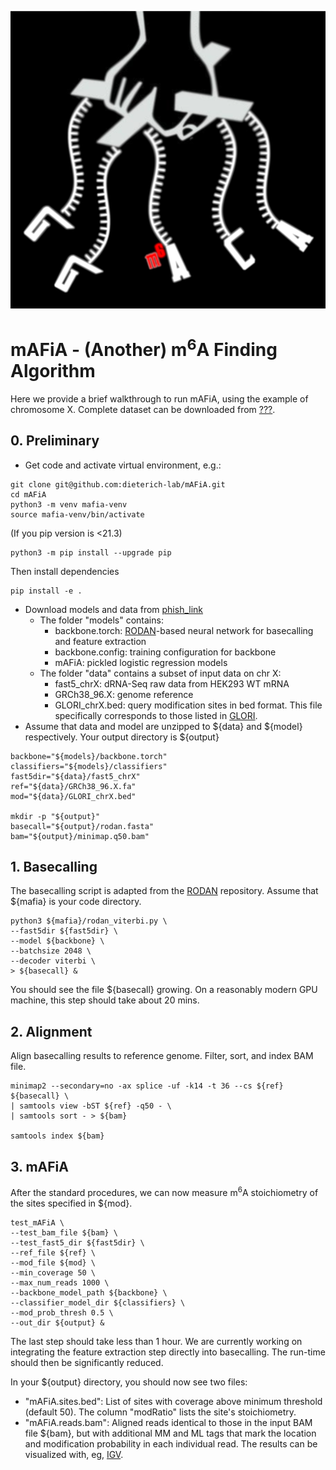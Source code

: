 ![Logo](logo.png "mAFiA")

# mAFiA - (Another) m<sup>6</sup>A Finding Algorithm

Here we provide a brief walkthrough to run mAFiA, using the example of chromosome X. Complete dataset can be downloaded from [???](url).

## 0. Preliminary
- Get code and activate virtual environment, e.g.:
```
git clone git@github.com:dieterich-lab/mAFiA.git
cd mAFiA
python3 -m venv mafia-venv
source mafia-venv/bin/activate
```
(If you pip version is <21.3)
```
python3 -m pip install --upgrade pip
```
Then install dependencies
```
pip install -e .
```
- Download models and data from [phish_link](https://data.dieterichlab.org/s/dKb6KtmKX99Q5Ld)
    - The folder "models" contains:
        - backbone.torch: [RODAN](https://github.com/biodlab/RODAN)-based neural network for basecalling and feature extraction
        - backbone.config: training configuration for backbone
        - mAFiA: pickled logistic regression models
    - The folder "data" contains a subset of input data on chr X:
        - fast5_chrX: dRNA-Seq raw data from HEK293 WT mRNA
        - GRCh38_96.X: genome reference
        - GLORI_chrX.bed: query modification sites in bed format. This file specifically corresponds to those listed in [GLORI](https://www.nature.com/articles/s41587-022-01487-9).
- Assume that data and model are unzipped to ${data} and ${model} respectively. Your output directory is ${output}
```
backbone="${models}/backbone.torch"
classifiers="${models}/classifiers"
fast5dir="${data}/fast5_chrX"
ref="${data}/GRCh38_96.X.fa"
mod="${data}/GLORI_chrX.bed"

mkdir -p "${output}"
basecall="${output}/rodan.fasta"
bam="${output}/minimap.q50.bam"
```

## 1. Basecalling
The basecalling script is adapted from the [RODAN](https://github.com/biodlab/RODAN) repository. Assume that ${mafia} is your code directory.
```
python3 ${mafia}/rodan_viterbi.py \
--fast5dir ${fast5dir} \
--model ${backbone} \
--batchsize 2048 \
--decoder viterbi \
> ${basecall} &
```
You should see the file ${basecall} growing. On a reasonably modern GPU machine, this step should take about 20 mins.

## 2. Alignment
Align basecalling results to reference genome. Filter, sort, and index BAM file.
```
minimap2 --secondary=no -ax splice -uf -k14 -t 36 --cs ${ref} ${basecall} \
| samtools view -bST ${ref} -q50 - \
| samtools sort - > ${bam}

samtools index ${bam}
```

## 3. mAFiA
After the standard procedures, we can now measure m<sup>6</sup>A stoichiometry of the sites specified in ${mod}.
```
test_mAFiA \
--test_bam_file ${bam} \
--test_fast5_dir ${fast5dir} \
--ref_file ${ref} \
--mod_file ${mod} \
--min_coverage 50 \
--max_num_reads 1000 \
--backbone_model_path ${backbone} \
--classifier_model_dir ${classifiers} \
--mod_prob_thresh 0.5 \
--out_dir ${output} &
```
The last step should take less than 1 hour. We are currently working on integrating the feature extraction step directly into basecalling. The run-time should then be significantly reduced.

In your ${output} directory, you should now see two files:
- "mAFiA.sites.bed": List of sites with coverage above minimum threshold (default 50). The column "modRatio" lists the site's stoichiometry.
- "mAFiA.reads.bam": Aligned reads identical to those in the input BAM file ${bam}, but with additional MM and ML tags that mark the location and modification probability in each individual read. The results can be visualized with, eg, [IGV](https://software.broadinstitute.org/software/igv/).
